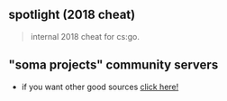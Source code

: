 ## spotlight (2018 cheat)
> internal 2018 cheat for cs:go. 

## "soma projects" community servers

- if you want other good sources [click here!](https://discord.gg/np3qN9sjCb)

